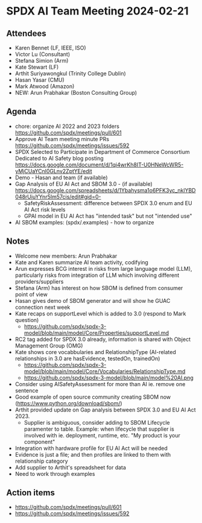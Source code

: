 
# SPDX AI Team Meeting 2024-02-21

## Attendees
- Karen Bennet (LF, IEEE, ISO)
- Victor Lu (Consultant)
- Stefana Simion (Arm)
- Kate Stewart (LF)
- Arthit Suriyawongkul (Trinity College Dublin)
- Hasan Yasar (CMU)
- Mark Atwood (Amazon)
- NEW: Arun Prabhakar (Boston Consulting Group)

## Agenda
- chore: organize AI 2022 and 2023 folders https://github.com/spdx/meetings/pull/601
- Approve AI Team meeting minute PRs https://github.com/spdx/meetings/issues/592
- SPDX Selected to Participate in Department of Commerce Consortium Dedicated to AI Safety blog posting https://docs.google.com/document/d/1qi4wrKh8IT-U0HNeWcWR5-yMjCUaYCnl0GLnv2ZptYE/edit        
- Demo - Hasan and team (if available)
- Gap Analysis of EU AI Act and SBOM 3.0 - (if available) https://docs.google.com/spreadsheets/d/1Ybahysma1o6PFK3yc_nklYBD048rUiuYYnr5Im57cis/edit#gid=0-
  - SafetyRiskAssessment: difference between SPDX 3.0 enum and EU AI Act risk levels
  - GPAI model in EU AI Act has "intended task" but not "intended use"
- AI SBOM examples: (spdx/.examples) - how to organize

## Notes
- Welcome new members: Arun Prabhakar
- Kate and Karen summarize AI team activity, codifying 
- Arun expresses BCG interest in risks from large language model (LLM), particularly risks from integration of LLM which involving different providers/suppliers
- Stefana (Arm) has interest on how SBOM is defined from consumer point of view
- Hasan gives demo of SBOM generator and will show he GUAC connection next week
- Kate recaps on supportLevel which is added to 3.0 (respond to Mark question)
  - https://github.com/spdx/spdx-3-model/blob/main/model/Core/Properties/supportLevel.md
- RC2 tag added for SPDX 3.0 already, information is shared with Object Management Group (OMG)
- Kate shows core vocabbularies and RelationshipType (AI-related relationships in 3.0 are hasEvidence, testedOn, trainedOn)
  - https://github.com/spdx/spdx-3-model/blob/main/model/Core/Vocabularies/RelationshipType.md
  - https://github.com/spdx/spdx-3-model/blob/main/model%20AI.png
- Consider using AISafetyAssessment for more than AI ie. remove one sentence
- Good example of open source community creating SBOM now  (https://www.python.org/download/sbom/)
- Arthit provided update on Gap analysis between SPDX 3.0 and EU AI Act 2023.
   - Supplier is ambiguous,  consider adding to SBOM Lifecycle paramenter to table.  Example:  when  lifecycle that supplier is involved with ie. deployment, runtime, etc.  "My product is your component"
- Integration with hardware profile for EU AI Act will be needed
- Evidence is just a file; and then profiles are linked to them with relationship category
- Add supplier to Arthit's spreadsheet for data
- Need to work through examples

## Action items
-  https://github.com/spdx/meetings/pull/601
-  https://github.com/spdx/meetings/issues/592
